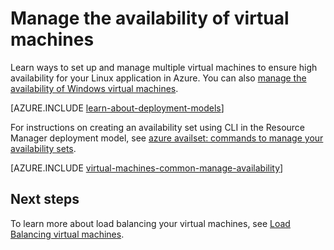 <properties
	pageTitle="Manage the availability of Linux VMs | Microsoft Azure"
	description="Learn how to use multiple virtual machines to ensure high availability for your Linux application in Azure"
	services="virtual-machines-linux"
	documentationCenter=""
	authors="cynthn"
	manager="timlt"
	editor="tysonn"
	tags="azure-resource-manager,azure-service-management"/>

<tags
	ms.service="virtual-machines-linux"
	ms.workload="infrastructure-services"
	ms.tgt_pltfrm="vm-linux"
	ms.devlang="na"
	ms.topic="article"
	ms.date="05/25/2016"
	ms.author="cynthn"/>

# Manage the availability of virtual machines

Learn ways to set up and manage multiple virtual machines to ensure high availability for your Linux application in Azure. You can also [manage the availability of Windows virtual machines](virtual-machines-windows-manage-availability.md).

[AZURE.INCLUDE [learn-about-deployment-models](../../includes/learn-about-deployment-models-both-include.md)]

For instructions on creating an availability set using CLI in the Resource Manager deployment model, see [azure availset: commands to manage your availability sets](../azure-cli-arm-commands.md#azure-availset-commands-to-manage-your-availability-sets).

[AZURE.INCLUDE [virtual-machines-common-manage-availability](../../includes/virtual-machines-common-manage-availability.md)]

## Next steps

To learn more about load balancing your virtual machines, see [Load Balancing virtual machines](virtual-machines-linux-load-balance.md).
